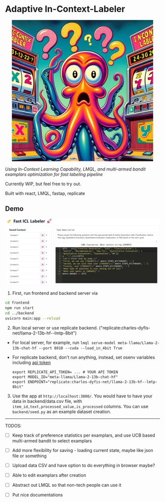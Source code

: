 # Adaptive In-Context-Labeler

<p align="center">
  <img width="460" height="460" src="contents/main.png">
</p>

*Using In-Context Learning Capability, LMQL, and multi-armed bandit examplars optimization for fast labeling pipeline*



Currently WIP, but feel free to try out.

Built with react, LMQL, fastap, replicate


## Demo

<center>
    <img src="contents/image.png">
</center>
 
1. First, run frontend and backend server via

```bash
cd frontend
npm run start
cd ../backend
uvicorn main:app --reload
```

2. Run local server or use replicate backend. ("replicate:charles-dyfis-net/llama-2-13b-hf--lmtp-8bit")
  * For local server, for example, run `lmql serve-model meta-llama/Llama-2-13b-chat-hf --port 8010 --cuda --load_in_4bit True`
  * For replicate backend, don't run anything, instead, set osenv variables including [api token](https://replicate.com/account/api-tokens)

    ```
    export REPLICATE_API_TOKEN= ... # YOUR API TOKEN
    export MODEL_ID="meta-llama/Llama-2-13b-chat-hf"
    export ENDPOINT="replicate:charles-dyfis-net/llama-2-13b-hf--lmtp-8bit"
    ```

3. Use the app at `http://localhost:3000/`. You would have to have your data in backend/data.csv file, with `item_id,text,processed_value,is_processed` columns. You can use `backend/seed.py` as an example dataset creation.

---

TODOS:

- [ ] Keep track of preference statistics per examplars, and use UCB based multi-armed bandit to select examplars

- [ ] Add more flexibility for saving - loading current state, maybe like json file or something

- [ ] Upload data CSV and have option to do everything in browser maybe?

- [ ] Able to edit examplars after creation

- [ ] Abstract out LMQL so that non-tech people can use it

- [ ] Put nice documentations



